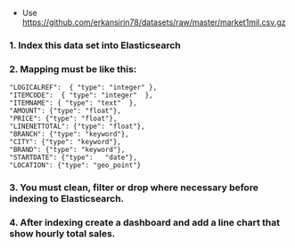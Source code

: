 - Use https://github.com/erkansirin78/datasets/raw/master/market1mil.csv.gz

### 1. Index this data set into Elasticsearch

### 2. Mapping must be like this:

```
"LOGICALREF":  { "type": "integer" },  
"ITEMCODE":  { "type": "integer"  }, 
"ITEMNAME": { "type": "text"  },
"AMOUNT": {"type": "float"},
"PRICE": {"type": "float"},
"LINENETTOTAL": {"type": "float"},
"BRANCH": {"type": "keyword"},
"CITY": {"type": "keyword"},
"BRAND": {"type": "keyword"},
"STARTDATE": {"type":   "date"},
"LOCATION": {"type": "geo_point"}
```

### 3. You must clean, filter or drop where necessary before indexing to Elasticsearch.

### 4. After indexing create a dashboard and add a line chart that show hourly total sales.
